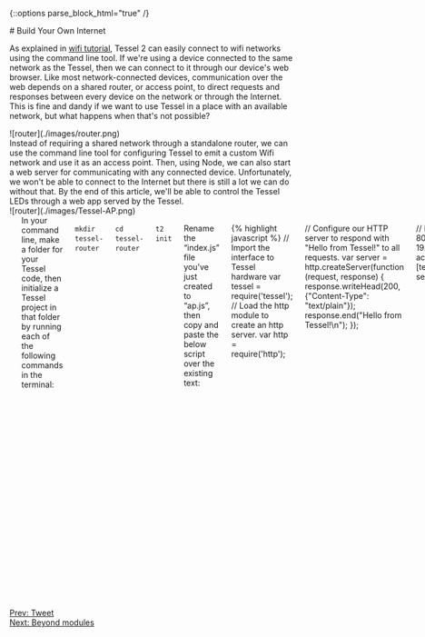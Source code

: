 {::options parse_block_html="true" /}

<div class="row">
<div class="large-12 columns">
# Build Your Own Internet
</div>
<div class="large-7 small-12 columns">

As explained in [wifi tutorial](/wifi.html), Tessel 2 can easily connect to wifi networks using the command line tool. If we're using a device connected to the same network as the Tessel, then we can connect to it through our device's web browser. Like most network-connected devices, communication over the web depends on a shared router, or access point, to direct requests and responses between every device on the network or through the Internet. This is fine and dandy if we want to use Tessel in a place with an available network, but what happens when that's not possible? 

</div>
<div class="large-5 small-12 columns right">
![router](./images/router.png)
</div>
<div class="large-7 small-12 columns">
Instead of requiring a shared network through a standalone router, we can use the command line tool for configuring Tessel to emit a custom Wifi network and use it as an access point. Then, using Node, we can also start a web server for communicating with any connected device. Unfortunately, we won't be able to connect to the Internet but there is still a lot we can do without that. By the end of this article, we'll be able to control the Tessel LEDs through a web app served by the Tessel.
</div>
<div class="large-5 small-12 columns right">
![router](./images/Tessel-AP.png)
</div>
</div>

<div class="row">
<div class="large-12 columns">

<hr>
In your command line, make a folder for your Tessel code, then initialize a Tessel project in that folder by running each of the following commands in the terminal:

`mkdir tessel-router`

`cd tessel-router`

`t2 init`

Rename the “index.js” file you’ve just created to “ap.js”, then copy and paste the below script over the existing text:

{% highlight javascript %}
// Import the interface to Tessel hardware
var tessel = require('tessel');
// Load the http module to create an http server.
var http = require('http');

// Configure our HTTP server to respond with "Hello from Tessel!" to all requests.
var server = http.createServer(function (request, response) {
  response.writeHead(200, {"Content-Type": "text/plain"});
  response.end("Hello from Tessel!\n");
});

// Listen on port 8080, IP defaults to 192.168.1.101. Also accessible through [tessel-name].local
server.listen(8080);

// Put a friendly message on the terminal
console.log("Server running at http://192.168.1.101:8080/");

{% endhighlight %}

Now that our server is in place, let's get our access point set up. In the terminal, run the following command:

`t2 ap -n TesselRouter`

This will make an open, or password-less, wifi network called TesselRouter. If you open the wifi setting of your computer or a separate device like a smartphone or tablet, and scan for new devices, you should be able to see and connect to this new network. For info about making a secure network, take a look at [the cli docs](https://tessel.io/docs/cli#usage). After connecting to TesselRouter, run the following command in your terminal:

`t2 run ap.js`

<div class="small-12 large-6 columns">
Once you see "Server running at http://192.168.1.101:8080/" in the terminal, we can connect to that URL (or http://tessel.local:8080/, replacing "tessel" with the name of your Tessel) in a web browser of the device connected to the TesselRouter network.
</div>

<div class="small-12 large-6 columns">
![web app screenshot](./images/hello-tessel.png)
</div>

Now let's take it up a notch by adding some interactivity between the web page and the Tessel!

<hr>

Let's start this next part by building out the web page we want Tessel to send to your web browser. Create a file called `index.html` in your project directory and open it up in your preferred text editor to add the initial html for our web page:

{% highlight html %}
<!DOCTYPE html>
<html lang="en">
<head>
  <meta charset="UTF-8">
  <title>Tessel Web App</title>
</head>
<body>
  <h1>Hello from Tessel!</h1>
  <p>Press a button to toggle an LED.</p>
  <ul>
    <li>
      <button class="led-button" data-led="2">Green</button>
      Status: <span class="led-status"></span>
    </li>
    <li>
      <button class="led-button" data-led="3">Blue</button>
      Status: <span class="led-status"></span>
    </li>
  </ul>
</body>
</html>
{% endhighlight %}

<div class="small-12 large-6 columns">
In that html, we have a heading, a line of instructions for the user, and a list of buttons for controlling a corresponding LED on the Tessel. Below that list of buttons we'll add some JavaScript for communicating with the Tessel:
</div>

<div class="small-12 large-6 columns">
![web app screenshot](./images/ap-web-app-preview.png)
</div>

We will add the following JavaScript before `</body>` tag:

{% highlight html %}
<script type="text/javascript">
  // Get a NodeList of elements with the class 'led-button'
  var buttons = document.querySelectorAll('.led-button');

  // Iterate through that Nodelist and add a 'click' EventListener
  Array.prototype.forEach.call(buttons, function (button) {
    button.addEventListener('click', toggleLed);
  });

  // Our event handler function for 'click' event on the LED buttons
  function toggleLed (event) {
    var button = event.target;
    var ledIndex = button.getAttribute('data-led'); // The index of the led in the Tessel.led array
    var statusNode = button.parentNode.querySelector('.led-status'); // The sibling status <span> to update

    // Create a new XHR for communicating requests to our Tessel server
    var req = new XMLHttpRequest();

    // Open a GET request to '/leds/:index'
    req.open('GET', '/leds/' + ledIndex);

    // Once the request gets a successful response, update that statusNode with the status of the LED.
    req.onload = function(e) {
      if (req.readyState == 4 && req.status == 200) {
        var response = JSON.parse(req.responseText);
        statusNode.textContent = response.on ? 'ON' : 'OFF';
      } else { 
        console.log('Error', e); // If something went wrong, log that event to the console.
      }
    }
    req.send(); // Send our request to the server
  }
</script>
{% endhighlight %}

Now let's check out `ap.js` again to finish up the project. First, we're going to make a few changes to our server setup:

{% highlight javascript %}
// These two dependencies remain the same
var tessel = require('tessel');
var http = require('http');

// Require two other core Node.js modules
var fs = require('fs');
var url = require('url');

var server = http.createServer(function (request, response) {
  // Here is the biggest change
  var urlParts = url.parse(request.url, true); // Break up the url into easier-to-use parts
  var ledRegex = /leds/; // Create a regular expression to match requests to toggle LEDs

  if (urlParts.pathname.match(ledRegex)) {
    // If there is a request containing the string 'leds' call a function, toggleLED
    toggleLED(urlParts.pathname, request, response);
  } else {
    // All other request will call a function, showIndex
    showIndex(urlParts.pathname, request, response);
  }
});

// Stays the same
server.listen(8080);

// Stays the same
console.log('Server running at http://192.168.1.101:8080/');
{% endhighlight %}

Inside our `createServer` callback function, we've replaced the old plain text response with a basic router that catches requests to '/leds/:index' and defaults all other requests to a separate function. Let's add those functions below the `console.log`:

{% highlight javascript %}
// Respond to the request with our index.html page
function showIndex (url, request, response) {
  response.writeHead(200, {"Content-Type": "text/html"});
  // Use fs to read in index.html
  fs.readFile(__dirname + '/index.html', function (err, content) {
    if (err) {
      throw err;
    }

    // Serve the content of index.html read in by fs
    response.end(content);
  });
}

// Toggle the led specified in the url and respond with its state
function toggleLED (url, request, response) {
  var indexRegex = /(\d)$/; // Create a regular expression to find the number at the end of the url
  var result = indexRegex.exec(url); // Capture the number, returns an array
  var index = +result[1]; // Grab the captured result from the array and make sure it's a Number

  var led = tessel.led[index]; // Use the index to refence the correct LED

  // Toggle the state of the led and call the callback after that's done
  led.toggle(function (err) {
    if (err) {
      // Log the error and send back a 500 (internal server error) response to the client
      console.log(err);
      response.writeHead(500, {"Content-Type": "application/json"});
      response.end(JSON.stringify({error: err}));
    } else {
      // The led was successfully toggled, so respond with the state of the toggled led using led.isOn
      response.writeHead(200, {"Content-Type": "application/json"});
      response.end(JSON.stringify({on: led.isOn}));
    }
  });
}
{% endhighlight %}

One last step is to create a `.tesselinclude` file in the project directory and add any files not required by `ap.js` that we want to deploy with it. For this project, that means adding one line: 

```
index.html
``` 

Finally, let's fire up our server again by running:

`t2 run ap.js`

<div class="small-12 medium-6 columns">
Just like before, once you see the "Server running at http://192.168.1.101:8080/" message in your terminal, you should be able to connect to that url in the web browser of the device connected to the TesselRouter network. After connecting, you should see the index.html view we built earlier and, after clicking/tapping the buttons, see either the blue or green LEDs on the Tessel should be toggled on or off. 
</div>

<div class="small-12 medium-6 columns">
<video src="https://dl.dropboxusercontent.com/u/74986127/tessel-router-demo.mp4" controls loop class="small-12" >Video not available at the moment.</video>
</div>

<hr />

**Bonus:** Add a way to toggle the red LED as well.
</div>
</div>

<div class="greyBar"></div>

<div class="row">
<div class="large-6 columns left">
  <a href="tweet.html" class="bottomButton button">Prev: Tweet</a>
</div>

<div class="large-6 columns right">
  <a href="gpio.html" class= "bottomButton right button">Next: Beyond modules</a>
</div>
</div>
